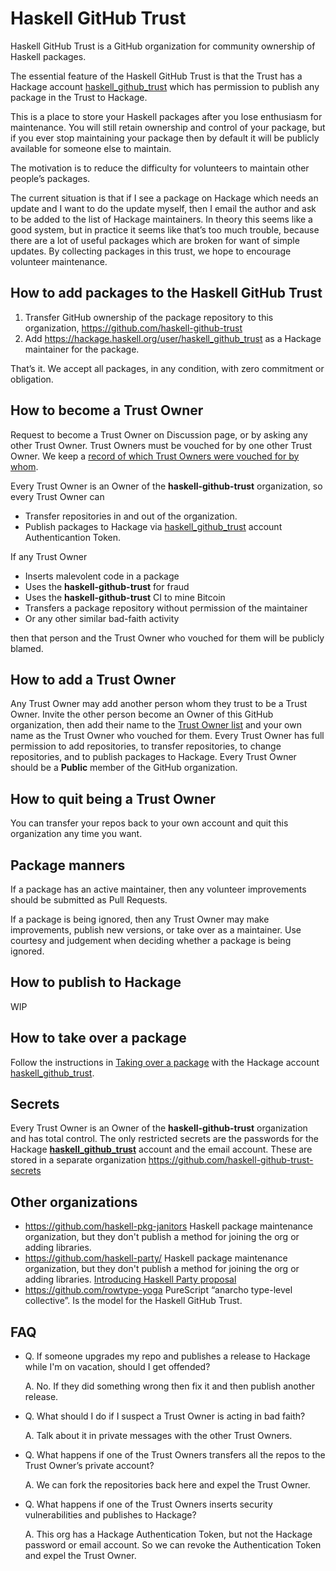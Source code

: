 # Haskell GitHub Trust

Haskell GitHub Trust is a GitHub organization for community ownership of Haskell packages.

The essential feature of the Haskell GitHub Trust is that the Trust has a 
Hackage account
[haskell_github_trust](https://hackage.haskell.org/user/haskell_github_trust)
which has permission to publish any package in the Trust to Hackage.

This is a place to store your Haskell packages after you lose enthusiasm for maintenance.
You will still retain ownership and control of your package, but if you ever stop maintaining your package then by
default it will be publicly available for someone else to maintain.

The motivation is to reduce the difficulty for volunteers to maintain other people’s packages.

The current situation is that if I see a package on Hackage which needs an update and I want to do the update myself,
then I email the author and ask to be added to the list of Hackage maintainers. In theory this seems like a good system,
but in practice it seems like that’s too much trouble, because there are a lot of useful packages which are broken for want
of simple updates. By collecting packages in this trust, we hope to encourage volunteer maintenance.

## How to add packages to the Haskell GitHub Trust

1. Transfer GitHub ownership of the package repository to this organization, https://github.com/haskell-github-trust
2. Add https://hackage.haskell.org/user/haskell_github_trust as a Hackage maintainer for the package.

That’s it. We accept all packages, in any condition, with zero commitment or obligation.

## How to become a Trust Owner

Request to become a Trust Owner on Discussion page, or by asking any other Trust Owner. Trust Owners must be vouched for by one other Trust Owner.
We keep a [record of which Trust Owners were vouched for by whom](https://github.com/haskell-github-trust/.github/blob/main/TRUSTEES.md).

Every Trust Owner is an Owner of the __haskell-github-trust__ organization, so every Trust Owner can

* Transfer repositories in and out of the organization.
* Publish packages to Hackage via [haskell_github_trust](https://hackage.haskell.org/user/haskell_github_trust) account Authenticantion Token.

If any Trust Owner

* Inserts malevolent code in a package
* Uses the __haskell-github-trust__ for fraud
* Uses the __haskell-github-trust__ CI to mine Bitcoin
* Transfers a package repository without permission of the maintainer
* Or any other similar bad-faith activity

then that person and the Trust Owner who vouched for them will be publicly blamed.

## How to add a Trust Owner

Any Trust Owner may add another person whom they trust to be a Trust Owner. Invite the other person become an Owner of this GitHub organization, then add their name to the [Trust Owner list](https://github.com/haskell-github-trust/.github/blob/main/TRUSTEES.md) and your own name as the Trust Owner who vouched for them. Every Trust Owner has full permission to add repositories, to transfer repositories, to change repositories, and to publish packages to Hackage. Every Trust Owner should be a __Public__ member of the GitHub organization.

## How to quit being a Trust Owner

You can transfer your repos back to your own account and quit this organization any time you want.

## Package manners

If a package has an active maintainer, then any volunteer improvements should be submitted as Pull Requests.

If a package is being ignored,
then any Trust Owner may make improvements, publish new versions, or take over as a maintainer. Use courtesy and judgement when deciding whether
a package is being ignored.

## How to publish to Hackage

WIP

## How to take over a package

Follow the instructions in [Taking over a package](https://wiki.haskell.org/Taking_over_a_package) with the
Hackage account [haskell_github_trust](https://hackage.haskell.org/user/haskell_github_trust).

## Secrets

Every Trust Owner is an Owner of the __haskell-github-trust__ organization and has total control. The only restricted secrets are the passwords for the Hackage [__haskell_github_trust__](https://hackage.haskell.org/user/haskell_github_trust) account and the email account. These are stored in a separate organization https://github.com/haskell-github-trust-secrets

## Other organizations

* https://github.com/haskell-pkg-janitors Haskell package maintenance organization, but they don't publish a method for joining the org or adding libraries.
* https://github.com/haskell-party/ Haskell package maintenance organization, but they don't publish a method for joining the org or adding libraries. [Introducing Haskell Party proposal](https://github.com/haskellfoundation/stability/pull/12)
* https://github.com/rowtype-yoga PureScript “anarcho type-level collective”. Is the model for the Haskell GitHub Trust.

## FAQ

* Q. If someone upgrades my repo and publishes a release to Hackage while I'm on vacation, should I get offended?
  
  A. No. If they did something wrong then fix it and then publish another release.
  
* Q. What should I do if I suspect a Trust Owner is acting in bad faith?

  A. Talk about it in private messages with the other Trust Owners.

* Q. What happens if one of the Trust Owners transfers all the repos to the Trust Owner’s private account?

  A. We can fork the repositories back here and expel the Trust Owner.
  
* Q. What happens if one of the Trust Owners inserts security vulnerabilities and publishes to Hackage?

  A. This org has a Hackage Authentication Token, but not the Hackage password or email account. So we can revoke the Authentication Token and expel the Trust Owner.
